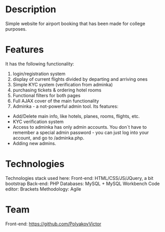 # Description
Simple website for airport booking that has been made for college purposes. 

# Features
It has the following functionality:
1. login/registration system
1. display of current flights divided by departing and arriving ones
1. Simple KYC system (verification from adminka)
1. purchasing tickets & ordering hotel rooms
1. Functional filters for both pages
1. Full AJAX cover of the main functionality
1. Adminka - a not-powerful admin tool. Its features:
* Add/Delete main info, like hotels, planes, rooms, flights, etc.
* KYC verification system
* Access to adminka has only admin accounts. You don`t have to remember a special admin password - you can just log into your account,
and go to /adminka.php.
* Adding new admins. 

# Technologies
Technologies stack used here:
Front-end: HTML/CSS/JS/JQuery, a bit bootstrap
Back-end: PHP 
Databases: MySQL + MySQL Workbench
Code editor: Brackets
Methodology: Agile

# Team
Front-end: https://github.com/PolyakovVictor
